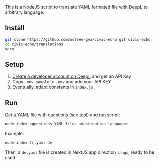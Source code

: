 This is a NodeJS script to translate YAML formated file with DeepL to arbitrary language.

## Install

```bash
git clone https://github.com/octree-gva/civic-echo.git civic-echo
cd civic-echo/translations
yarn
```

## Setup

1. [Create a developer account on DeepL](https://www.deepl.com/fr/pro#developer) and get an API Key
2. Copy `.env.sample` to `.env` and add your API KEY
3. Eventually, adapt constants in `index.js`

## Run

Get a YAML file with questions (see [tool](../notion-yaml/README.md)) and run script:

```bash
node index <questions YAML file> <destination language>
```

Example:

```bash
node index fr.yaml de
```

Then, a `de.yaml` file is created in NextJS app direction `langs`, ready to be used.
